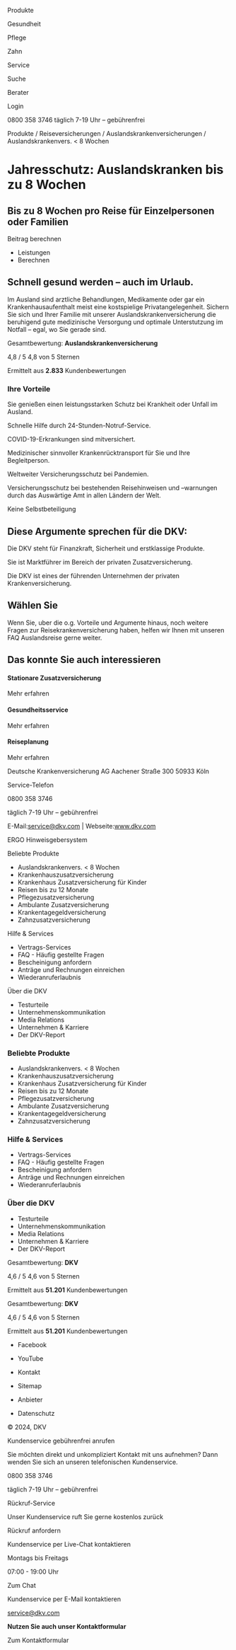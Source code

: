 Produkte

Gesundheit

Pflege

Zahn

Service

Suche

Berater

Login

0800 358 3746 täglich 7-19 Uhr – gebührenfrei

Produkte / Reiseversicherungen / Auslandskrankenversicherungen /
Auslandskrankenvers. < 8 Wochen

# Jahresschutz: Auslandskranken bis zu 8 Wochen

## Bis zu 8 Wochen pro Reise für Einzelpersonen oder Familien

Beitrag berechnen

  * Leistungen
  * Berechnen

## Schnell gesund werden – auch im Urlaub.

Im Ausland sind arztliche Behandlungen, Medikamente oder gar ein
Krankenhausaufenthalt meist eine kostspielige Privatangelegenheit. Sichern Sie
sich und Ihrer Familie mit unserer Auslandskrankenversicherung die beruhigend
gute medizinische Versorgung und optimale Unterstutzung im Notfall – egal, wo
Sie gerade sind.

Gesamtbewertung: **Auslandskrankenversicherung**

4,8 / 5 4,8 von 5 Sternen

Ermittelt aus **2.833** Kundenbewertungen  

### Ihre Vorteile

Sie genießen einen leistungsstarken Schutz bei Krankheit oder Unfall im
Ausland.

Schnelle Hilfe durch 24-Stunden-Notruf-Service.

COVID-19-Erkrankungen sind mitversichert.

Medizinischer sinnvoller Krankenrücktransport für Sie und Ihre Begleitperson.

Weltweiter Versicherungsschutz bei Pandemien.

Versicherungsschutz bei bestehenden Reisehinweisen und –warnungen durch das
Auswärtige Amt in allen Ländern der Welt.

Keine Selbstbeteiligung

## Diese Argumente sprechen für die DKV:

Die DKV steht für Finanzkraft, Sicherheit und erstklassige Produkte.

Sie ist Marktführer im Bereich der privaten Zusatzversicherung.

Die DKV ist eines der führenden Unternehmen der privaten Krankenversicherung.

## Wählen Sie

Wenn Sie, uber die o.g. Vorteile und Argumente hinaus, noch weitere Fragen zur
Reisekrankenversicherung haben, helfen wir Ihnen mit unseren FAQ Auslandsreise
gerne weiter.

## Das konnte Sie auch interessieren

#### Stationare Zusatzversicherung

Mehr erfahren

#### Gesundheitsservice

Mehr erfahren

#### Reiseplanung

Mehr erfahren

Deutsche Krankenversicherung AG Aachener Straße 300 50933 Köln

Service-Telefon

0800 358 3746

täglich 7-19 Uhr – gebührenfrei

E-Mail:service@dkv.com | Webseite:www.dkv.com

  
ERGO Hinweisgebersystem

Beliebte Produkte

  * Auslandskrankenvers. < 8 Wochen
  * Krankenhauszusatzversicherung
  * Krankenhaus Zusatzversicherung für Kinder
  * Reisen bis zu 12 Monate
  * Pflegezusatzversicherung
  * Ambulante Zusatzversicherung
  * Krankentagegeldversicherung
  * Zahnzusatzversicherung

Hilfe & Services

  * Vertrags-Services
  * FAQ - Häufig gestellte Fragen
  * Bescheinigung anfordern
  * Anträge und Rechnungen einreichen
  * Wiederanruferlaubnis

Über die DKV

  * Testurteile
  * Unternehmenskommunikation
  * Media Relations
  * Unternehmen & Karriere
  * Der DKV-Report

### Beliebte Produkte

  * Auslandskrankenvers. < 8 Wochen
  * Krankenhauszusatzversicherung
  * Krankenhaus Zusatzversicherung für Kinder
  * Reisen bis zu 12 Monate
  * Pflegezusatzversicherung
  * Ambulante Zusatzversicherung
  * Krankentagegeldversicherung
  * Zahnzusatzversicherung

### Hilfe & Services

  * Vertrags-Services
  * FAQ - Häufig gestellte Fragen
  * Bescheinigung anfordern
  * Anträge und Rechnungen einreichen
  * Wiederanruferlaubnis

### Über die DKV

  * Testurteile
  * Unternehmenskommunikation
  * Media Relations
  * Unternehmen & Karriere
  * Der DKV-Report

Gesamtbewertung: **DKV**

4,6 / 5 4,6 von 5 Sternen

Ermittelt aus **51.201** Kundenbewertungen  

Gesamtbewertung: **DKV**

4,6 / 5 4,6 von 5 Sternen

Ermittelt aus **51.201** Kundenbewertungen  

  * Facebook
  * YouTube

  * Kontakt
  * Sitemap
  * Anbieter
  * Datenschutz

© 2024, DKV

Kundenservice gebührenfrei anrufen

Sie möchten direkt und unkompliziert Kontakt mit uns aufnehmen? Dann wenden
Sie sich an unseren telefonischen Kundenservice.

0800 358 3746

täglich 7-19 Uhr – gebührenfrei

Rückruf-Service

Unser Kundenservice ruft Sie gerne kostenlos zurück

Rückruf anfordern

Kundenservice per Live-Chat kontaktieren

Montags bis Freitags

07:00 - 19:00 Uhr

Zum Chat

Kundenservice per E-Mail kontaktieren

service@dkv.com

**Nutzen Sie auch unser Kontaktformular**

Zum Kontaktformular

